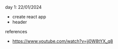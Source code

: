 day 1: 22/01/2024

- create react app
- header

references

- https://www.youtube.com/watch?v=jj0W8tYX_q8
